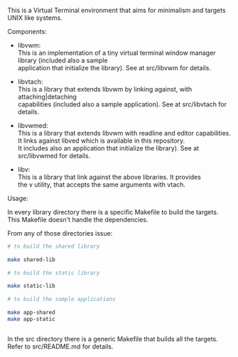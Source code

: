 This is a Virtual Terminal environment that aims for minimalism and targets UNIX like systems.
  
Components:
  
  - libvwm:  
    This is an implementation of a tiny virtual terminal window manager library (included also a sample    
    application that initialize the library). See at src/libvwm for details.  
  
  - libvtach:  
    This is a library that extends libvwm by linking against, with attaching|detaching   
    capabilities (included also a sample application). See at src/libvtach for details.  
  
  - libvwmed:  
    This is a library that extends libvwm with readline and editor capabilities.  
    It links against libved which is available in this repository.  
    It includes also an application that initialize the library). See at src/libvwmed for details.  
  
  - libv:  
    This is a library that link against the above libraries. It provides  
    the v utility, that accepts the same arguments with vtach.  
  
Usage:
  
In every library directory there is a specific Makefile to build the targets.  
This Makefile doesn't handle the dependencies.  
  
From any of those directories issue:
```sh
# to build the shared library
  
make shared-lib
  
# to build the static library
  
make static-lib
  
# to build the sample applications
  
make app-shared
make app-static
  
```
  
In the src directory there is a generic Makefile that builds all the targets.  
Refer to src/README.md for details.
